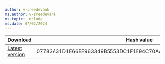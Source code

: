 ```yaml
---
author: v-sreedevank
ms.author: v-sreedevank
ms.topic: include
ms.date: 07/02/2024
---
```



  | **Download** | **Hash value** |
  | --- | --- |
  | [Latest version](https://go.microsoft.com/fwlink/?linkid=2191847) | 07783A31D1E66BE963349B5553DC1F1E94C70AA149E11AC7D8914F4076480731 | 

